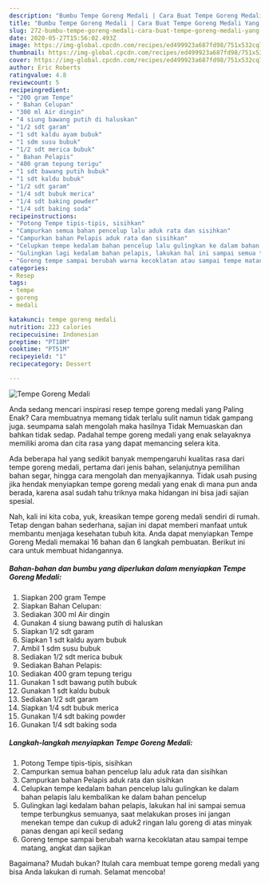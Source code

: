 ```yaml
---
description: "Bumbu Tempe Goreng Medali | Cara Buat Tempe Goreng Medali Yang Bikin Ngiler"
title: "Bumbu Tempe Goreng Medali | Cara Buat Tempe Goreng Medali Yang Bikin Ngiler"
slug: 272-bumbu-tempe-goreng-medali-cara-buat-tempe-goreng-medali-yang-bikin-ngiler
date: 2020-05-27T15:56:02.493Z
image: https://img-global.cpcdn.com/recipes/ed499923a687fd98/751x532cq70/tempe-goreng-medali-foto-resep-utama.jpg
thumbnail: https://img-global.cpcdn.com/recipes/ed499923a687fd98/751x532cq70/tempe-goreng-medali-foto-resep-utama.jpg
cover: https://img-global.cpcdn.com/recipes/ed499923a687fd98/751x532cq70/tempe-goreng-medali-foto-resep-utama.jpg
author: Eric Roberts
ratingvalue: 4.8
reviewcount: 5
recipeingredient:
- "200 gram Tempe"
- " Bahan Celupan"
- "300 ml Air dingin"
- "4 siung bawang putih di haluskan"
- "1/2 sdt garam"
- "1 sdt kaldu ayam bubuk"
- "1 sdm susu bubuk"
- "1/2 sdt merica bubuk"
- " Bahan Pelapis"
- "400 gram tepung terigu"
- "1 sdt bawang putih bubuk"
- "1 sdt kaldu bubuk"
- "1/2 sdt garam"
- "1/4 sdt bubuk merica"
- "1/4 sdt baking powder"
- "1/4 sdt baking soda"
recipeinstructions:
- "Potong Tempe tipis-tipis, sisihkan"
- "Campurkan semua bahan pencelup lalu aduk rata dan sisihkan"
- "Campurkan bahan Pelapis aduk rata dan sisihkan"
- "Celupkan tempe kedalam bahan pencelup lalu gulingkan ke dalam bahan pelapis lalu kembalikan ke dalam bahan pencelup"
- "Gulingkan lagi kedalam bahan pelapis, lakukan hal ini sampai semua tempe terbungkus semuanya, saat melakukan proses ini jangan menekan tempe dan cukup di aduk2 ringan lalu goreng di atas minyak panas dengan api kecil sedang"
- "Goreng tempe sampai berubah warna kecoklatan atau sampai tempe matang, angkat dan sajikan"
categories:
- Resep
tags:
- tempe
- goreng
- medali

katakunci: tempe goreng medali 
nutrition: 223 calories
recipecuisine: Indonesian
preptime: "PT18M"
cooktime: "PT51M"
recipeyield: "1"
recipecategory: Dessert

---
```



![Tempe Goreng Medali](https://img-global.cpcdn.com/recipes/ed499923a687fd98/751x532cq70/tempe-goreng-medali-foto-resep-utama.jpg)

Anda sedang mencari inspirasi resep tempe goreng medali yang Paling Enak? Cara membuatnya memang tidak terlalu sulit namun tidak gampang juga. seumpama salah mengolah maka hasilnya Tidak Memuaskan dan bahkan tidak sedap. Padahal tempe goreng medali yang enak selayaknya memiliki aroma dan cita rasa yang dapat memancing selera kita.

Ada beberapa hal yang sedikit banyak mempengaruhi kualitas rasa dari tempe goreng medali, pertama dari jenis bahan, selanjutnya pemilihan bahan segar, hingga cara mengolah dan menyajikannya. Tidak usah pusing jika hendak menyiapkan tempe goreng medali yang enak di mana pun anda berada, karena asal sudah tahu triknya maka hidangan ini bisa jadi sajian spesial.




Nah, kali ini kita coba, yuk, kreasikan tempe goreng medali sendiri di rumah. Tetap dengan bahan sederhana, sajian ini dapat memberi manfaat untuk membantu menjaga kesehatan tubuh kita. Anda dapat menyiapkan Tempe Goreng Medali memakai 16 bahan dan 6 langkah pembuatan. Berikut ini cara untuk membuat hidangannya.

<!--inarticleads1-->

##### Bahan-bahan dan bumbu yang diperlukan dalam menyiapkan Tempe Goreng Medali:

1. Siapkan 200 gram Tempe
1. Siapkan  Bahan Celupan:
1. Sediakan 300 ml Air dingin
1. Gunakan 4 siung bawang putih di haluskan
1. Siapkan 1/2 sdt garam
1. Siapkan 1 sdt kaldu ayam bubuk
1. Ambil 1 sdm susu bubuk
1. Sediakan 1/2 sdt merica bubuk
1. Sediakan  Bahan Pelapis:
1. Sediakan 400 gram tepung terigu
1. Gunakan 1 sdt bawang putih bubuk
1. Gunakan 1 sdt kaldu bubuk
1. Sediakan 1/2 sdt garam
1. Siapkan 1/4 sdt bubuk merica
1. Gunakan 1/4 sdt baking powder
1. Gunakan 1/4 sdt baking soda




<!--inarticleads2-->

##### Langkah-langkah menyiapkan Tempe Goreng Medali:

1. Potong Tempe tipis-tipis, sisihkan
1. Campurkan semua bahan pencelup lalu aduk rata dan sisihkan
1. Campurkan bahan Pelapis aduk rata dan sisihkan
1. Celupkan tempe kedalam bahan pencelup lalu gulingkan ke dalam bahan pelapis lalu kembalikan ke dalam bahan pencelup
1. Gulingkan lagi kedalam bahan pelapis, lakukan hal ini sampai semua tempe terbungkus semuanya, saat melakukan proses ini jangan menekan tempe dan cukup di aduk2 ringan lalu goreng di atas minyak panas dengan api kecil sedang
1. Goreng tempe sampai berubah warna kecoklatan atau sampai tempe matang, angkat dan sajikan




Bagaimana? Mudah bukan? Itulah cara membuat tempe goreng medali yang bisa Anda lakukan di rumah. Selamat mencoba!
